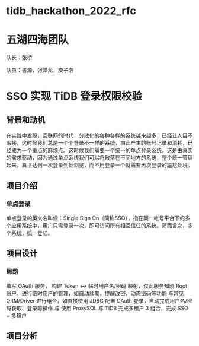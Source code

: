 # tidb_hackathon_2022_rfc
# 五湖四海团队
队长：张桥 

队员：書源，张泽龙，庾子浩

# SSO 实现 TiDB 登录权限校验
## 背景和动机
在实践中发现，互联网的时代，分散化的各种各样的系统越来越多，已经让人目不暇接，这时候我们总是一个个登录不一样的系统，由此产生的账号记录和消耗，已经成为一个重点的麻烦点。这时候我们需要一个统一的单点登录系统，这是由真实的需求驱动，因为通过单点系统我们可以将散落在不同地方的系统，整个统一管理起来，真正达到一次登录到处浏览，而不用登录一个就需要再次登录的尴尬处境。


## 项目介绍
### 单点登录
  单点登录的英文名叫做：Single Sign On（简称SSO），指在同一帐号平台下的多个应用系统中，用户只需登录一次，即可访问所有相互信任的系统。简而言之，多个系统，统一登陆。
### 



## 项目设计
### 思路
编写 OAuth 服务， 构建 Token <-> 临时用户名/密码 映射，仅此服务知晓 Root 账户，进行临时用户的管理，如自动续期，提醒改密，动态密码等功能 与常见 ORM/Driver 进行组合，如直接使用 JDBC 配置 OAuth 登录，自动完成用户名/密码获取、登录等操作 与 使用 ProxySQL 与 TiDB 完成多租户 3 组合，完成 SSO + 多租户





## 项目分析

